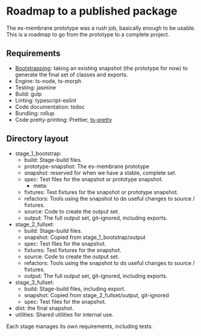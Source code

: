 # Roadmap to a published package

The es-membrane prototype was a rush job, basically enough to be usable.  This is a roadmap to go from the prototype to a complete project.

## Requirements

- [Bootstrapping](https://en.wikipedia.org/wiki/Bootstrapping_(compilers)): taking an existing snapshot (the prototype for now) to generate the final set of classes and exports.
- Engine: ts-node, ts-morph
- Testing: jasmine
- Build: gulp
- Linting: typescript-eslint
- Code documentation: tsdoc
- Bundling: rollup
- Code pretty-printing: Prettier, [ts-pretty](https://www.npmjs.com/package/prettier-plugin-ts-pretty)

## Directory layout

- stage_1_bootstrap:
  - build: Stage-build files.
  - prototype-snapshot: The es-membrane prototype
  - snapshot: reserved for when we have a stable, complete set.
  - spec: Test files for the snapshot or prototype snapshot.
    - meta:
  - fixtures: Test fixtures for the snapshot or prototype snapshot.
  - refactors: Tools using the snapshot to do useful changes to source / fixtures.
  - source: Code to create the output set.
  - output: The full output set, git-ignored, including exports.
- stage_2_fullset:
  - build: Stage-build files.
  - snapshot: Copied from stage_1_bootstrap/output
  - spec: Test files for the snapshot.
  - fixtures: Test fixtures for the snapshot.
  - source: Code to create the output set.
  - refactors: Tools using the snapshot to do useful changes to source / fixtures.
  - output: The full output set, git-ignored, including exports.
- stage_3_fullset:
  - build: Stage-build files, including export.
  - snapshot: Copied from stage_2_fullset/output, git-ignored
  - spec: Test files for the snapshot.
- dist: the final snapshot.
- utilities: Shared utilities for internal use.

Each stage manages its own requirements, including tests.
